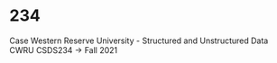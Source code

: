 # 234

Case Western Reserve University - Structured and Unstructured Data
CWRU CSDS234 -> Fall 2021
